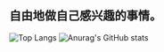 ## 自由地做自己感兴趣的事情。
![Top Langs](https://github-readme-stats.vercel.app/api/top-langs/?username=chend1&size_weight=0.5&count_weight=0.5)
![Anurag's GitHub stats](https://github-readme-stats.vercel.app/api?username=chend1&show_icons=true&theme=transparent) 




  
